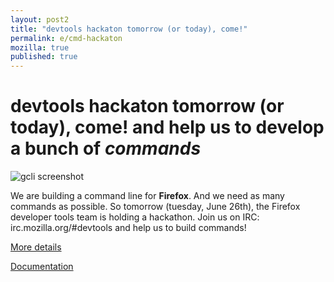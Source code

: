 ```yaml
---
layout: post2
title: "devtools hackaton tomorrow (or today), come!"
permalink: e/cmd-hackaton
mozilla: true
published: true
---
```


# devtools hackaton tomorrow (or today), come! and help us to develop a bunch of *commands*

![gcli screenshot](http://i.imgur.com/PSpST.png)

We are building a command line for **Firefox**. And we need as many commands as possible.
So tomorrow (tuesday, June 26th), the Firefox developer tools team is holding a hackathon. Join us on IRC: irc.mozilla.org/#devtools and help us to build commands!

[More details](http://incompleteness.me/blog/2012/06/18/firefox-command-line/)

[Documentation](https://developer.mozilla.org/en/Tools/GCLI)
